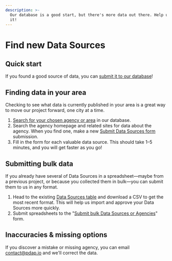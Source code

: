 ```yaml
---
description: >-
  Our database is a good start, but there's more data out there. Help us find
  it!
---
```


# Find new Data Sources

## Quick start

If you found a good source of data, you can [submit it to our database](https://pdap.io/data-source/create)!

## Finding data in your area

Checking to see what data is currently published in your area is a great way to move our project forward, one city at a time.

1. [Search for your chosen agency or area](https://pdap.io) in our database.
2. Search the agency homepage and related sites for data about the agency. When you find one, make a new [Submit Data Sources form](https://airtable.com/app473MWXVJVaD7Es/shrJafakrcmTxHU2i) submission.
3. Fill in the form for each valuable data source. This should take 1–5 minutes, and you will get faster as you go!

## Submitting bulk data

If you already have several of Data Sources in a spreadsheet—maybe from a previous project, or because you collected them in bulk—you can submit them to us in any format.

1. Head to the existing [Data Sources table](https://airtable.com/shrbnadIQyefJhI1D) and download a CSV to get the most recent format. This will help us import and approve your Data Sources more quickly.
2. Submit spreadsheets to the "[Submit bulk Data Sources or Agencies](https://airtable.com/shrbnadIQyefJhI1D)" form.

## Inaccuracies & missing options

If you discover a mistake or missing agency, you can email [contact@pdap.io](mailto:contact@pdap.io) and we'll correct the data.
